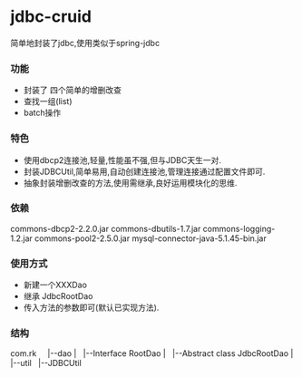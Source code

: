 # jdbc-cruid
简单地封装了jdbc,使用类似于spring-jdbc


### 功能
- 封装了 四个简单的增删改查
- 查找一组(list)
- batch操作

### 特色
- 使用dbcp2连接池,轻量,性能虽不强,但与JDBC天生一对.
- 封装JDBCUtil,简单易用,自动创建连接池,管理连接通过配置文件即可.
- 抽象封装增删改查的方法,使用需继承,良好运用模块化的思维.
### 依赖
commons-dbcp2-2.2.0.jar
commons-dbutils-1.7.jar
commons-logging-1.2.jar
commons-pool2-2.5.0.jar
mysql-connector-java-5.1.45-bin.jar

### 使用方式
- 新建一个XXXDao
- 继承 JdbcRootDao
- 传入方法的参数即可(默认已实现方法).

### 结构
 com.rk
      |--dao
         |   |--Interface RootDao
         |   |--Abstract class JdbcRootDao
         |
         |--util
             |--JDBCUtil
